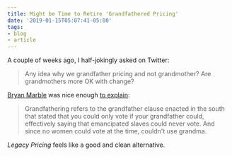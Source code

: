 ```yaml
---
title: Might be Time to Retire 'Grandfathered Pricing'
date: '2019-01-15T05:07:41-05:00'
tags:
- blog
- article
---
```


A couple of weeks ago, I half-jokingly asked on Twitter:

> Any idea why we grandfather pricing and not grandmother? Are grandmothers more OK with change?

[Bryan Marble](https://twitter.com/LostMahbles) was nice enough [to explain](https://twitter.com/LostMahbles/status/1081546155991941121):

> Grandfathering refers to the grandfather clause enacted in the south that stated that you could only vote if your grandfather could, effectively saying that emancipated slaves could never vote. And since no women could vote at the time, couldn't use grandma.

_Legacy Pricing_ feels like a good and clean alternative.
